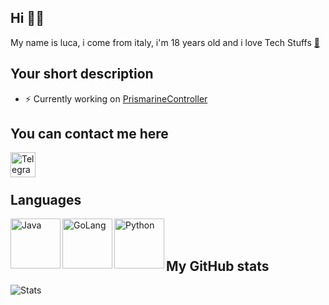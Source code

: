 
## Hi <a href="https://i.imgur.com/342nXXc.gif" style="text-decoration:none;" target="_blank" rel="noreferrer noopener">👋🏼</a>

My name is luca, i come from italy, i'm 18 years old and i love Tech Stuffs <a href="https://media.tenor.com/images/07b916b3ee7bdc9a7acbbc95f9c007fd/tenor.gif" target="_blank" rel="noreferrer noopener">🤖</a>


## Your short description
- ⚡️ Currently working on [PrismarineController](https://github.com/iimrudy/PrismaController)


## You can contact me here
<a href="https://t.me/lecosedirudy">
  <img align="left" alt="Telegram" width="40px" src="https://cdn.jsdelivr.net/npm/simple-icons@v3/icons/telegram.svg"/>
</a>
<br>
<br>


## Languages

<img align="left" alt="Java" width="80px" src="https://raw.githubusercontent.com/yurijserrano/Github-Profile-Readme-Logos/master/programming%20languages/java.svg" />
<img align="left" alt="GoLang" width="80px" src="https://raw.githubusercontent.com/yurijserrano/Github-Profile-Readme-Logos/master/programming%20languages/go.svg" />
<img align="left" alt="Python" width="80px" src="https://raw.githubusercontent.com/yurijserrano/Github-Profile-Readme-Logos/master/programming%20languages/python.svg" />
<br>
<img align="left" alt="Python" width="0px" src="https://raw.githubusercontent.com/yurijserrano/Github-Profile-Readme-Logos/master/programming%20languages/python.svg" />
<br>


## My GitHub stats

![Stats](https://github-readme-stats.vercel.app/api?username=iimrudy&show_icons=true&theme=dracula)


